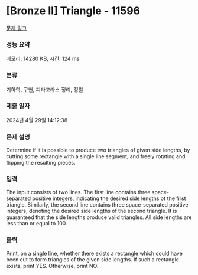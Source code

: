 # [Bronze II] Triangle - 11596 

[문제 링크](https://www.acmicpc.net/problem/11596) 

### 성능 요약

메모리: 14280 KB, 시간: 124 ms

### 분류

기하학, 구현, 피타고라스 정리, 정렬

### 제출 일자

2024년 4월 29일 14:12:38

### 문제 설명

<p>Determine if it is possible to produce two triangles of given side lengths, by cutting some rectangle with a single line segment, and freely rotating and flipping the resulting pieces.</p>

### 입력 

 <p>The input consists of two lines. The first line contains three space-separated positive integers, indicating the desired side lengths of the first triangle. Similarly, the second line contains three space-separated positive integers, denoting the desired side lengths of the second triangle. It is guaranteed that the side lengths produce valid triangles. All side lengths are less than or equal to 100.</p>

### 출력 

 <p>Print, on a single line, whether there exists a rectangle which could have been cut to form triangles of the given side lengths. If such a rectangle exists, print YES. Otherwise, print NO.</p>


